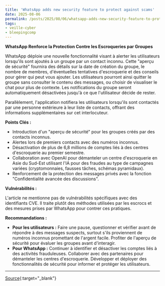 ```yaml
---
title: 'WhatsApp adds new security feature to protect against scams'
date: 2025-08-06
permalink: /posts/2025/08/06/whatsapp-adds-new-security-feature-to-protect-against-scams/
tags:
- veille-cyber
- bleepingcomp
---
```

**WhatsApp Renforce la Protection Contre les Escroqueries par Groupes**

WhatsApp déploie une nouvelle fonctionnalité visant à alerter les utilisateurs lorsqu'ils sont ajoutés à un groupe par un contact inconnu. Cette "aperçu de sécurité" fournira des détails sur la date de création du groupe, le nombre de membres, d'éventuelles tentatives d'escroquerie et des conseils pour gérer qui peut vous ajouter. Les utilisateurs pourront ainsi quitter le groupe sans consulter le contenu des messages, ou choisir de visualiser le chat pour plus de contexte. Les notifications du groupe seront automatiquement désactivées jusqu'à ce que l'utilisateur décide de rester.

Parallèlement, l'application notifiera les utilisateurs lorsqu'ils sont contactés par une personne extérieure à leur liste de contacts, offrant des informations supplémentaires sur cet interlocuteur.

**Points Clés :**

*   Introduction d'un "aperçu de sécurité" pour les groupes créés par des contacts inconnus.
*   Alertes lors de premiers contacts avec des numéros inconnus.
*   Désactivation de plus de 6,8 millions de comptes liés à des centres d'escroquerie au premier semestre.
*   Collaboration avec OpenAI pour démanteler un centre d'escroquerie en Asie du Sud-Est utilisant l'IA pour des fraudes au type de campagnes variées (cryptomonnaies, fausses tâches, schémas pyramidaux).
*   Renforcement de la protection des messages privés avec la fonction "Confidentialité avancée des discussions".

**Vulnérabilités :**

L'article ne mentionne pas de vulnérabilités spécifiques avec des identifiants CVE. Il traite plutôt des méthodes utilisées par les escrocs et des mesures prises par WhatsApp pour contrer ces pratiques.

**Recommandations :**

*   **Pour les utilisateurs :** Faire une pause, questionner et vérifier avant de répondre à des messages suspects, surtout s'ils proviennent de numéros inconnus promettant de l'argent facile. Profiter de l'aperçu de sécurité pour évaluer les groupes avant d'interagir.
*   **Pour WhatsApp :** Continuer à identifier et désactiver les comptes liés à des activités frauduleuses. Collaborer avec des partenaires pour démanteler les centres d'escroquerie. Développer et déployer des fonctionnalités de sécurité pour informer et protéger les utilisateurs.

---
[Source](https://www.bleepingcomputer.com/news/security/whatsapp-adds-new-security-feature-to-protect-against-scams/){:target="_blank"}
